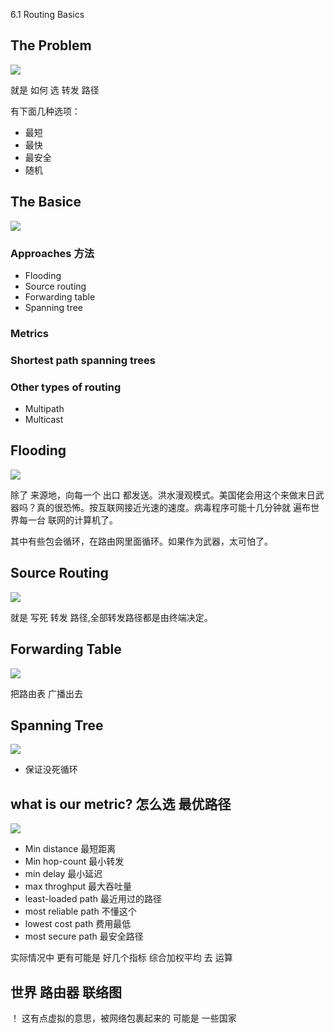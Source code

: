 6.1 Routing Basics

## The Problem

![](./6.1%20Routing%20Basics_0.png)

就是 如何 选 转发 路径

有下面几种选项：

- 最短
- 最快
- 最安全
- 随机

## The Basice

![](./6.1%20Routing%20Basics_1.png)

### Approaches 方法

- Flooding
- Source routing
- Forwarding table
- Spanning tree

### Metrics

### Shortest path spanning trees

### Other types of routing

- Multipath
- Multicast

## Flooding

![](./6.1%20Routing%20Basics_2.png)

除了 来源地，向每一个 出口 都发送。洪水漫观模式。美国佬会用这个来做末日武器吗？真的很恐怖。按互联网接近光速的速度。病毒程序可能十几分钟就 遍布世界每一台 联网的计算机了。

其中有些包会循环，在路由网里面循环。如果作为武器，太可怕了。

## Source Routing

![](./6.1%20Routing%20Basics_3.png)

就是 写死 转发 路径,全部转发路径都是由终端决定。

## Forwarding Table

![](./6.1%20Routing%20Basics_4.png)

把路由表 广播出去

## Spanning Tree

![](./6.1%20Routing%20Basics_5.png)

- 保证没死循环

## what is our metric? 怎么选 最优路径

![](./6.1%20Routing%20Basics_6.png)

- Min distance 最短距离
- Min hop-count 最小转发
- min delay 最小延迟
- max throghput 最大吞吐量
- least-loaded path 最近用过的路径
- most reliable path 不懂这个
- lowest cost path 费用最低
- most secure path 最安全路径

实际情况中 更有可能是 好几个指标 综合加权平均 去 运算

## 世界 路由器 联络图

！[](./6.1%20Routing%20Basics_7.png)
这有点虚拟的意思，被网络包裹起来的 可能是 一些国家
